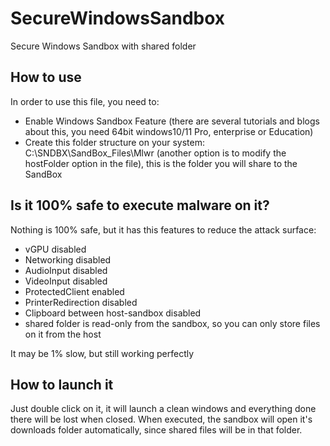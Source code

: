# SecureWindowsSandbox
Secure Windows Sandbox with shared folder


## How to use
In order to use this file, you need to:
  - Enable Windows Sandbox Feature (there are several tutorials and blogs about this, you need 64bit windows10/11 Pro, enterprise or Education)
  - Create this folder structure on your system: C:\SNDBX\SandBox_Files\Mlwr (another option is to modify the hostFolder option in the file), this is the folder you will share to the SandBox

## Is it 100% safe to execute malware on it?
Nothing is 100% safe, but it has this features to reduce the attack surface:
  - vGPU disabled
  - Networking disabled
  - AudioInput disabled
  - VideoInput disabled
  - ProtectedClient enabled
  - PrinterRedirection disabled
  - Clipboard between host-sandbox disabled
  - shared folder is read-only from the sandbox, so you can only store files on it from the host

It may be 1% slow, but still working perfectly

## How to launch it
Just double click on it, it will launch a clean windows and everything done there will be lost when closed.
When executed, the sandbox will open it's downloads folder automatically, since shared files will be in that folder.
